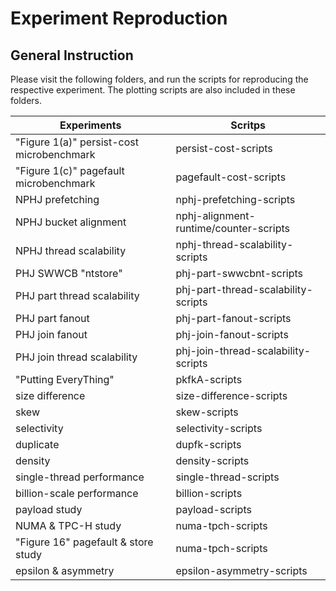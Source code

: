 # Experiment Reproduction

## General Instruction
Please visit the following folders, and run the scripts for reproducing the respective experiment. The plotting scripts are also included in these folders.


Experiments | Scritps
---|---
"Figure 1(a)" persist-cost microbenchmark | persist-cost-scripts
"Figure 1(c)" pagefault microbenchmark | pagefault-cost-scripts
NPHJ prefetching | nphj-prefetching-scripts
NPHJ bucket alignment | nphj-alignment-runtime/counter-scripts
NPHJ thread scalability | nphj-thread-scalability-scripts
PHJ SWWCB "ntstore" | phj-part-swwcbnt-scripts
PHJ part thread scalability | phj-part-thread-scalability-scripts
PHJ part fanout | phj-part-fanout-scripts
PHJ join fanout | phj-join-fanout-scripts
PHJ join thread scalability | phj-join-thread-scalability-scripts
"Putting EveryThing" | pkfkA-scripts
size difference | size-difference-scripts
skew | skew-scripts
selectivity | selectivity-scripts
duplicate | dupfk-scripts
density | density-scripts
single-thread performance | single-thread-scripts
billion-scale performance | billion-scripts
payload study | payload-scripts
NUMA \& TPC-H study | numa-tpch-scripts
"Figure 16" pagefault \& store study | numa-tpch-scripts 
epsilon \& asymmetry | epsilon-asymmetry-scripts